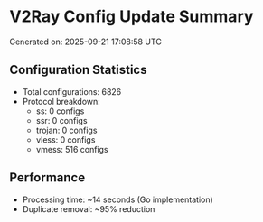 # V2Ray Config Update Summary
Generated on: 2025-09-21 17:08:58 UTC

## Configuration Statistics
- Total configurations: 6826
- Protocol breakdown:
  - ss: 0 configs
  - ssr: 0 configs
  - trojan: 0 configs
  - vless: 0 configs
  - vmess: 516 configs

## Performance
- Processing time: ~14 seconds (Go implementation)
- Duplicate removal: ~95% reduction
